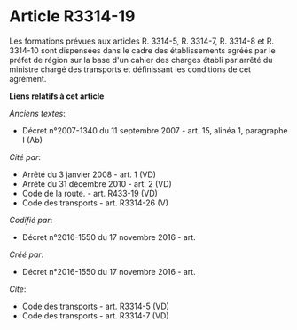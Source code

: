 # Article R3314-19

Les formations prévues aux articles R. 3314-5, R. 3314-7, R. 3314-8 et R. 3314-10 sont dispensées dans le cadre des
établissements agréés par le préfet de région sur la base d'un cahier des charges établi par arrêté du ministre chargé des
transports et définissant les conditions de cet agrément.

**Liens relatifs à cet article**

_Anciens textes_:

  - Décret n°2007-1340 du 11 septembre 2007 - art. 15, alinéa 1, paragraphe I  (Ab)

_Cité par_:

  - Arrêté du 3 janvier 2008 - art. 1 (VD)
  - Arrêté du 31 décembre 2010 - art. 2 (VD)
  - Code de la route. - art. R433-19 (VD)
  - Code des transports - art. R3314-26 (V)

_Codifié par_:

  - Décret n°2016-1550 du 17 novembre 2016 - art.

_Créé par_:

  - Décret n°2016-1550 du 17 novembre 2016 - art.

_Cite_:

  - Code des transports - art. R3314-5 (VD)
  - Code des transports - art. R3314-7 (VD)
